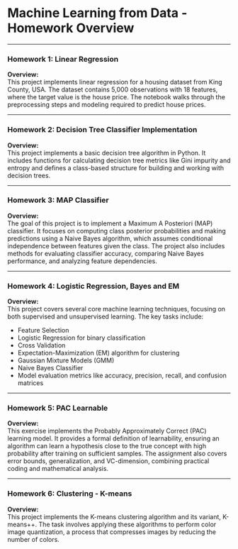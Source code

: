 
# Machine Learning from Data - Homework Overview

---

### Homework 1: Linear Regression
**Overview:**  
This project implements linear regression for a housing dataset from King County, USA. The dataset contains 5,000 observations with 18 features, where the target value is the house price. The notebook walks through the preprocessing steps and modeling required to predict house prices.

---

### Homework 2: Decision Tree Classifier Implementation
**Overview:**  
This project implements a basic decision tree algorithm in Python. It includes functions for calculating decision tree metrics like Gini impurity and entropy and defines a class-based structure for building and working with decision trees.

---

### Homework 3: MAP Classifier
**Overview:**  
The goal of this project is to implement a Maximum A Posteriori (MAP) classifier. It focuses on computing class posterior probabilities and making predictions using a Naive Bayes algorithm, which assumes conditional independence between features given the class. The project also includes methods for evaluating classifier accuracy, comparing Naive Bayes performance, and analyzing feature dependencies.

---

### Homework 4: Logistic Regression, Bayes and EM
**Overview:**  
This project covers several core machine learning techniques, focusing on both supervised and unsupervised learning. The key tasks include:
- Feature Selection
- Logistic Regression for binary classification
- Cross Validation
- Expectation-Maximization (EM) algorithm for clustering
- Gaussian Mixture Models (GMM)
- Naive Bayes Classifier
- Model evaluation metrics like accuracy, precision, recall, and confusion matrices

---

### Homework 5: PAC Learnable
**Overview:**  
This exercise implements the Probably Approximately Correct (PAC) learning model. It provides a formal definition of learnability, ensuring an algorithm can learn a hypothesis close to the true concept with high probability after training on sufficient samples. The assignment also covers error bounds, generalization, and VC-dimension, combining practical coding and mathematical analysis.

---

### Homework 6: Clustering - K-means
**Overview:**  
This project implements the K-means clustering algorithm and its variant, K-means++. The task involves applying these algorithms to perform color image quantization, a process that compresses images by reducing the number of colors.


